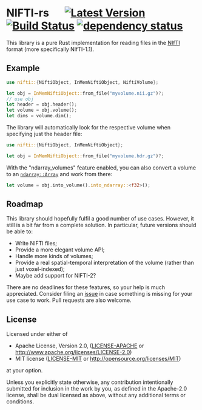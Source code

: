 # NIFTI-rs &emsp; [![Latest Version](https://img.shields.io/crates/v/nifti.svg)](https://crates.io/crates/nifti) [![Build Status](https://travis-ci.org/Enet4/nifti-rs.svg?branch=master)](https://travis-ci.org/Enet4/nifti-rs) [![dependency status](https://deps.rs/repo/github/Enet4/nifti-rs/status.svg)](https://deps.rs/repo/github/Enet4/nifti-rs)

This library is a pure Rust implementation for reading files in the [NIfTI](https://nifti.nimh.nih.gov/nifti-1/) format (more specifically NIfTI-1.1).

## Example

```rust
use nifti::{NiftiObject, InMemNiftiObject, NiftiVolume};

let obj = InMemNiftiObject::from_file("myvolume.nii.gz")?;
// use obj
let header = obj.header();
let volume = obj.volume();
let dims = volume.dim();
```

The library will automatically look for the respective volume when
specifying just the header file:

```rust
use nifti::{NiftiObject, InMemNiftiObject};

let obj = InMemNiftiObject::from_file("myvolume.hdr.gz")?;
```

With the "ndarray_volumes" feature enabled, you can also convert a volume to an [`ndarray::Array`](https://docs.rs/ndarray/0.12.0/ndarray/index.html) and work from there:

```rust
let volume = obj.into_volume().into_ndarray::<f32>();
```

## Roadmap

This library should hopefully fulfil a good number of use cases. However, it still is a bit far
from a complete solution. In particular, future versions should be able to:

- Write NIFTI files;
- Provide a more elegant volume API;
- Handle more kinds of volumes;
- Provide a real spatial-temporal interpretation of the volume (rather than just voxel-indexed);
- Maybe add support for NIFTI-2?

There are no deadlines for these features, so your help is much appreciated. Consider filing an [issue](https://github.com/Enet4/nifti-rs/issues) in case something is missing for your use case to work. Pull requests are also welcome.

## License

Licensed under either of

* Apache License, Version 2.0, ([LICENSE-APACHE](LICENSE-APACHE) or <http://www.apache.org/licenses/LICENSE-2.0>)
* MIT license ([LICENSE-MIT](LICENSE-MIT) or <http://opensource.org/licenses/MIT>)

at your option.

Unless you explicitly state otherwise, any contribution intentionally submitted
for inclusion in the work by you, as defined in the Apache-2.0 license, shall be dual licensed as above, without any
additional terms or conditions.
